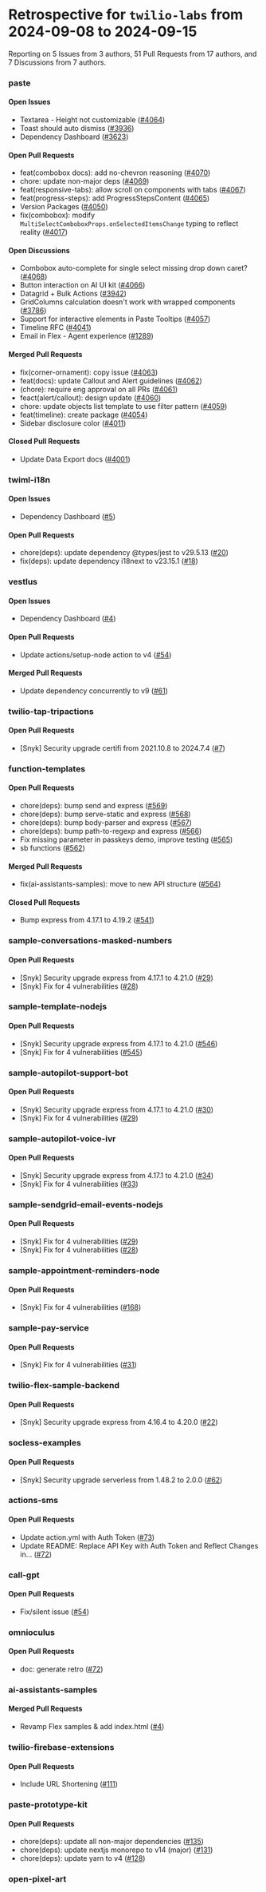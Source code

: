 # Retrospective for `twilio-labs` from 2024-09-08 to 2024-09-15

Reporting on 5 Issues from 3 authors, 51 Pull Requests from 17 authors, and 7 Discussions from 7 authors.


### paste

#### Open Issues

- Textarea - Height not customizable ([#4064](https://github.com/twilio-labs/paste/issues/4064))
- Toast should auto dismiss ([#3936](https://github.com/twilio-labs/paste/issues/3936))
- Dependency Dashboard ([#3623](https://github.com/twilio-labs/paste/issues/3623))

#### Open Pull Requests

- feat(combobox docs): add no-chevron reasoning ([#4070](https://github.com/twilio-labs/paste/pull/4070))
- chore: update non-major deps ([#4069](https://github.com/twilio-labs/paste/pull/4069))
- feat(responsive-tabs): allow scroll on components with tabs ([#4067](https://github.com/twilio-labs/paste/pull/4067))
- feat(progress-steps): add ProgressStepsContent ([#4065](https://github.com/twilio-labs/paste/pull/4065))
- Version Packages ([#4050](https://github.com/twilio-labs/paste/pull/4050))
- fix(combobox): modify `MultiSelectComboboxProps.onSelectedItemsChange` typing to reflect reality ([#4017](https://github.com/twilio-labs/paste/pull/4017))

#### Open Discussions

- Combobox auto-complete for single select missing drop down caret? ([#4068](https://github.com/twilio-labs/paste/discussions/4068))
- Button interaction on AI UI kit ([#4066](https://github.com/twilio-labs/paste/discussions/4066))
- Datagrid + Bulk Actions ([#3942](https://github.com/twilio-labs/paste/discussions/3942))
- GridColumns calculation doesn't work with wrapped <Column /> components ([#3786](https://github.com/twilio-labs/paste/discussions/3786))
- Support for interactive elements in Paste Tooltips ([#4057](https://github.com/twilio-labs/paste/discussions/4057))
- Timeline RFC ([#4041](https://github.com/twilio-labs/paste/discussions/4041))
- Email in Flex - Agent experience ([#1289](https://github.com/twilio-labs/paste/discussions/1289))

#### Merged Pull Requests

- fix(corner-ornament): copy issue ([#4063](https://github.com/twilio-labs/paste/pull/4063))
- feat(docs): update Callout and Alert guidelines ([#4062](https://github.com/twilio-labs/paste/pull/4062))
- (chore): require eng approval on all PRs ([#4061](https://github.com/twilio-labs/paste/pull/4061))
- feact(alert/callout): design update ([#4060](https://github.com/twilio-labs/paste/pull/4060))
- chore: update objects list template to use filter pattern ([#4059](https://github.com/twilio-labs/paste/pull/4059))
- feat(timeline): create package ([#4054](https://github.com/twilio-labs/paste/pull/4054))
- Sidebar disclosure color ([#4011](https://github.com/twilio-labs/paste/pull/4011))

#### Closed Pull Requests

- Update Data Export docs ([#4001](https://github.com/twilio-labs/paste/pull/4001))

### twiml-i18n

#### Open Issues

- Dependency Dashboard ([#5](https://github.com/twilio-labs/twiml-i18n/issues/5))

#### Open Pull Requests

- chore(deps): update dependency @types/jest to v29.5.13 ([#20](https://github.com/twilio-labs/twiml-i18n/pull/20))
- fix(deps): update dependency i18next to v23.15.1 ([#18](https://github.com/twilio-labs/twiml-i18n/pull/18))

### vestlus

#### Open Issues

- Dependency Dashboard ([#4](https://github.com/twilio-labs/vestlus/issues/4))

#### Open Pull Requests

- Update actions/setup-node action to v4 ([#54](https://github.com/twilio-labs/vestlus/pull/54))

#### Merged Pull Requests

- Update dependency concurrently to v9 ([#61](https://github.com/twilio-labs/vestlus/pull/61))

### twilio-tap-tripactions

#### Open Pull Requests

- [Snyk] Security upgrade certifi from 2021.10.8 to 2024.7.4 ([#7](https://github.com/twilio-labs/twilio-tap-tripactions/pull/7))

### function-templates

#### Open Pull Requests

- chore(deps): bump send and express ([#569](https://github.com/twilio-labs/function-templates/pull/569))
- chore(deps): bump serve-static and express ([#568](https://github.com/twilio-labs/function-templates/pull/568))
- chore(deps): bump body-parser and express ([#567](https://github.com/twilio-labs/function-templates/pull/567))
- chore(deps): bump path-to-regexp and express ([#566](https://github.com/twilio-labs/function-templates/pull/566))
- Fix missing parameter in passkeys demo, improve testing ([#565](https://github.com/twilio-labs/function-templates/pull/565))
- sb functions ([#562](https://github.com/twilio-labs/function-templates/pull/562))

#### Merged Pull Requests

- fix(ai-assistants-samples): move to new API structure ([#564](https://github.com/twilio-labs/function-templates/pull/564))

#### Closed Pull Requests

- Bump express from 4.17.1 to 4.19.2 ([#541](https://github.com/twilio-labs/function-templates/pull/541))

### sample-conversations-masked-numbers

#### Open Pull Requests

- [Snyk] Security upgrade express from 4.17.1 to 4.21.0 ([#29](https://github.com/twilio-labs/sample-conversations-masked-numbers/pull/29))
- [Snyk] Fix for 4 vulnerabilities ([#28](https://github.com/twilio-labs/sample-conversations-masked-numbers/pull/28))

### sample-template-nodejs

#### Open Pull Requests

- [Snyk] Security upgrade express from 4.17.1 to 4.21.0 ([#546](https://github.com/twilio-labs/sample-template-nodejs/pull/546))
- [Snyk] Fix for 4 vulnerabilities ([#545](https://github.com/twilio-labs/sample-template-nodejs/pull/545))

### sample-autopilot-support-bot

#### Open Pull Requests

- [Snyk] Security upgrade express from 4.17.1 to 4.21.0 ([#30](https://github.com/twilio-labs/sample-autopilot-support-bot/pull/30))
- [Snyk] Fix for 4 vulnerabilities ([#29](https://github.com/twilio-labs/sample-autopilot-support-bot/pull/29))

### sample-autopilot-voice-ivr

#### Open Pull Requests

- [Snyk] Security upgrade express from 4.17.1 to 4.21.0 ([#34](https://github.com/twilio-labs/sample-autopilot-voice-ivr/pull/34))
- [Snyk] Fix for 4 vulnerabilities ([#33](https://github.com/twilio-labs/sample-autopilot-voice-ivr/pull/33))

### sample-sendgrid-email-events-nodejs

#### Open Pull Requests

- [Snyk] Fix for 4 vulnerabilities ([#29](https://github.com/twilio-labs/sample-sendgrid-email-events-nodejs/pull/29))
- [Snyk] Fix for 4 vulnerabilities ([#28](https://github.com/twilio-labs/sample-sendgrid-email-events-nodejs/pull/28))

### sample-appointment-reminders-node

#### Open Pull Requests

- [Snyk] Fix for 4 vulnerabilities ([#168](https://github.com/twilio-labs/sample-appointment-reminders-node/pull/168))

### sample-pay-service

#### Open Pull Requests

- [Snyk] Fix for 4 vulnerabilities ([#31](https://github.com/twilio-labs/sample-pay-service/pull/31))

### twilio-flex-sample-backend

#### Open Pull Requests

- [Snyk] Security upgrade express from 4.16.4 to 4.20.0 ([#22](https://github.com/twilio-labs/twilio-flex-sample-backend/pull/22))

### socless-examples

#### Open Pull Requests

- [Snyk] Security upgrade serverless from 1.48.2 to 2.0.0 ([#62](https://github.com/twilio-labs/socless-examples/pull/62))

### actions-sms

#### Open Pull Requests

- Update action.yml with Auth Token ([#73](https://github.com/twilio-labs/actions-sms/pull/73))
- Update README: Replace API Key with Auth Token and Reflect Changes in… ([#72](https://github.com/twilio-labs/actions-sms/pull/72))

### call-gpt

#### Open Pull Requests

- Fix/silent issue ([#54](https://github.com/twilio-labs/call-gpt/pull/54))

### omnioculus

#### Open Pull Requests

- doc: generate retro ([#72](https://github.com/twilio-labs/omnioculus/pull/72))

### ai-assistants-samples

#### Merged Pull Requests

- Revamp Flex samples & add index.html ([#4](https://github.com/twilio-labs/ai-assistants-samples/pull/4))

### twilio-firebase-extensions

#### Open Pull Requests

- Include URL Shortening ([#111](https://github.com/twilio-labs/twilio-firebase-extensions/pull/111))

### paste-prototype-kit

#### Open Pull Requests

- chore(deps): update all non-major dependencies ([#135](https://github.com/twilio-labs/paste-prototype-kit/pull/135))
- chore(deps): update nextjs monorepo to v14 (major) ([#131](https://github.com/twilio-labs/paste-prototype-kit/pull/131))
- chore(deps): update yarn to v4 ([#128](https://github.com/twilio-labs/paste-prototype-kit/pull/128))

### open-pixel-art